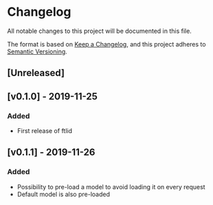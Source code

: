 # Changelog
All notable changes to this project will be documented in this file.

The format is based on [Keep a Changelog](https://keepachangelog.com/en/1.0.0/),
and this project adheres to [Semantic Versioning](https://semver.org/spec/v2.0.0.html).

## [Unreleased]

## [v0.1.0] - 2019-11-25
### Added
- First release of ftlid

## [v0.1.1] - 2019-11-26
### Added
- Possibility to pre-load a model to avoid loading it on every request
- Default model is also pre-loaded
